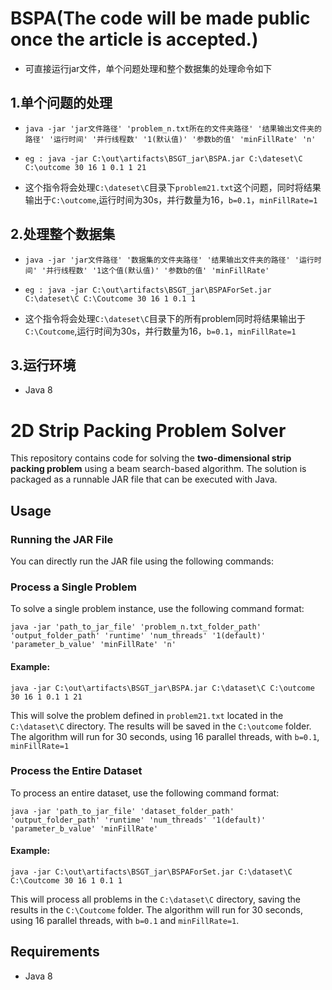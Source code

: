 # BSPA(The code will be made public once the article is accepted.)

- 可直接运行jar文件，单个问题处理和整个数据集的处理命令如下

## 1.单个问题的处理

- `java -jar 'jar文件路径' 'problem_n.txt所在的文件夹路径' '结果输出文件夹的路径' '运行时间' '并行线程数' '1(默认值)' '参数b的值' 'minFillRate' 'n'`

- `eg : java -jar C:\out\artifacts\BSGT_jar\BSPA.jar C:\dateset\C C:\outcome 30 16 1 0.1 1 21 `

- 这个指令将会处理`C:\dateset\C`目录下`problem21.txt`这个问题，同时将结果输出于`C:\outcome`,运行时间为30s，并行数量为16，`b=0.1`，`minFillRate=1`


## 2.处理整个数据集

- `java -jar 'jar文件路径' '数据集的文件夹路径' '结果输出文件夹的路径' '运行时间' '并行线程数' '1这个值(默认值)' '参数b的值' 'minFillRate'`

- `eg : java -jar C:\out\artifacts\BSGT_jar\BSPAForSet.jar C:\dateset\C C:\Coutcome 30 16 1 0.1 1`

- 这个指令将会处理`C:\dateset\C`目录下的所有problem同时将结果输出于`C:\Coutcome`,运行时间为30s，并行数量为16，`b=0.1`，`minFillRate=1`

## 3.运行环境
- Java 8


# 2D Strip Packing Problem Solver

This repository contains code for solving the **two-dimensional strip packing problem** using a beam search-based algorithm. The solution is packaged as a runnable JAR file that can be executed with Java.

## Usage

### Running the JAR File

You can directly run the JAR file using the following commands:

### Process a Single Problem

To solve a single problem instance, use the following command format:

`java -jar 'path_to_jar_file' 'problem_n.txt_folder_path' 'output_folder_path' 'runtime' 'num_threads' '1(default)' 'parameter_b_value' 'minFillRate' 'n'`

#### Example:
`java -jar C:\out\artifacts\BSGT_jar\BSPA.jar C:\dataset\C C:\outcome 30 16 1 0.1 1 21`

This will solve the problem defined in `problem21.txt` located in the `C:\dataset\C` directory. The results will be saved in the `C:\outcome` folder. The algorithm will run for 30 seconds, using 16 parallel threads, with `b=0.1`, `minFillRate=1`

### Process the Entire Dataset

To process an entire dataset, use the following command format:

`java -jar 'path_to_jar_file' 'dataset_folder_path' 'output_folder_path' 'runtime' 'num_threads' '1(default)' 'parameter_b_value' 'minFillRate'`

#### Example:

`java -jar C:\out\artifacts\BSGT_jar\BSPAForSet.jar C:\dataset\C C:\Coutcome 30 16 1 0.1 1`

This will process all problems in the `C:\dataset\C` directory, saving the results in the `C:\Coutcome` folder. The algorithm will run for 30 seconds, using 16 parallel threads, with `b=0.1` and `minFillRate=1`.

## Requirements

- Java 8 


